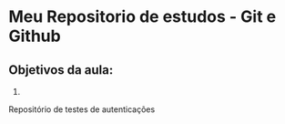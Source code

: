 # Meu Repositorio de estudos - Git e Github

## Objetivos da aula:

1.
Repositório de testes de autenticações

